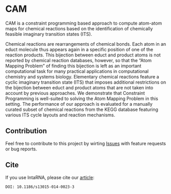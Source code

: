 # CAM

CAM is a constraint programming based approach to compute atom-atom maps for chemical reactions based on the identification of chemically feasible imaginary transition states (ITS). 

Chemical reactions are rearrangements of chemical bonds. Each atom in an educt molecule thus appears again in a specific position of one of the reaction products. This bijection between educt and product atoms is not reported by chemical reaction databases, however, so that the “Atom Mapping Problem” of finding this bijection is left as an important computational task for many practical applications in computational chemistry and systems biology. Elementary chemical reactions feature a cyclic imaginary transition state (ITS) that imposes additional restrictions on the bijection between educt and product atoms that are not taken into account by previous approaches. We demonstrate that Constraint Programming is well-suited to solving the Atom Mapping Problem in this setting. The performance of our approach is evaluated for a manually curated subset of chemical reactions from the KEGG database featuring various ITS cycle layouts and reaction mechanisms.


## Contribution

Feel free to contribute to this project by wirting [Issues](https://github.com/BackofenLab/CAM/issues) with feature requests or bug reports.

## Cite
If you use IntaRNA, please cite our [article](http://almob.biomedcentral.com/articles/10.1186/s13015-014-0023-3):
```
DOI: 10.1186/s13015-014-0023-3
```
